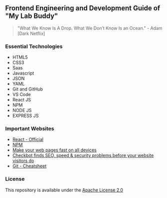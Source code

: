 ## Frontend Engineering and Development Guide of "My Lab Buddy"

> "What We Know Is A Drop. What We Don’t Know Is an Ocean." - Adam [Dark Netflix]

### Essential Technologies

- HTML5
- CSS3
- Saas
- Javascript
- JSON
- YAML
- Git and GitHub
- VS Code
- React JS
- NPM
- NODE JS
- EXPRESS JS

### Important Websites

- [React - Official](https://react.dev/)
- [NPM](https://www.npmjs.com/)
- [Make your web pages fast on all devices](https://pagespeed.web.dev/)
- [Checkbot finds SEO, speed & security problems before your website visitors do](https://www.checkbot.io/)
- [Git - Cheatsheet](https://education.github.com/git-cheat-sheet-education.pdf)

### License

This repository is available under the [Apache License 2.0](https://github.com/mylabbuddy/frontend/blob/main/LICENSE)
